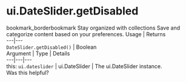  
#  ui.DateSlider.getDisabled
bookmark_borderbookmark Stay organized with collections  Save and categorize content based on your preferences.
Usage | Returns  
---|---  
`DateSlider.getDisabled()` | Boolean  
Argument | Type | Details  
---|---|---  
this: `ui.dateslider` | ui.DateSlider | The ui.DateSlider instance.  
Was this helpful?
